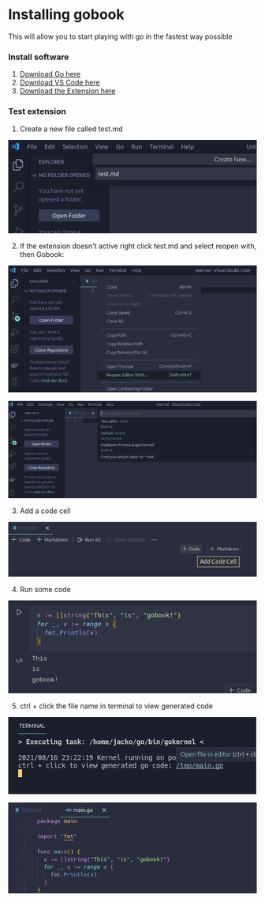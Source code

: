 
# Installing gobook

This will allow you to start playing with go in the fastest way possible

### Install software

1) [Download Go here](https://golang.org/doc/install)
2) [Download VS Code here](https://code.visualstudio.com/)
3) [Download the Extension here](https://marketplace.visualstudio.com/items?itemName=gobookdev.gobook)

### Test extension
1) Create a new file called test.md

![new_file](images/new_file2.png)

2) If the extension doesn't active right click test.md and select reopen with, then Gobook:

![reopen](images/reopen.png)

![reopen_with](images/reopenwith.png)

3) Add a code cell

![add_cell](images/add_cell.png)

4) Run some code

![this_is_gobook](images/this_is_gobook.png)

5) ctrl + click the file name in terminal to view generated code

![control_click](images/control_click.png)

![generated](images/generated.png)


